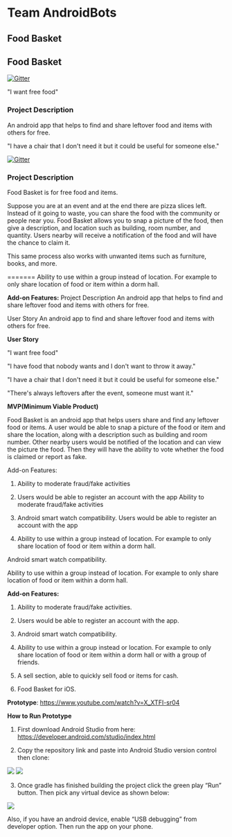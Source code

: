 # Team AndroidBots
## Food Basket
## Food Basket

[![Gitter](https://badges.gitter.im/Join%20Chat.svg)](https://gitter.im/AndroidBots/Lobby?utm_source=badge&utm_medium=badge&utm_campaign=pr-badge&utm_content=badge)

"I want free food"

### Project Description

An android app that helps to find and share leftover food and items with others for free.

"I have a chair that I don't need it but it could be useful for someone else."

[![Gitter](https://badges.gitter.im/Join%20Chat.svg)](https://gitter.im/AndroidBots/Lobby?utm_source=badge&utm_medium=badge&utm_campaign=pr-badge&utm_content=badge)

### Project Description

Food Basket is for free food and items.

Suppose you are at an event and at the end there are pizza slices left. Instead of it going to waste, you can share the food with the community or people near you. Food Basket allows you to snap a picture of the food, then give a description, and location such as building, room number, and quantity. Users nearby will receive a notification of the food and will have the chance to claim it.

This same process also works with unwanted items such as furniture, books, and more.

=======
Ability to use within a group instead of location. For example to only share location of food or item within a dorm hall.

**Add-on Features:**
Project Description
An android app that helps to find and share leftover food and items with others for free.

User Story
An android app to find and share leftover food and items with others for free.

**User Story**

"I want free food"

"I have food that nobody wants and I don't want to throw it away."

"I have a chair that I don't need it but it could be useful for someone else."

"There's always leftovers after the event, someone must want it."

**MVP(Minimum Viable Product)**

Food Basket is an android app that helps users share and find any leftover food or items. A user would be able to snap a picture of the food or item and share the location, along with a description such as building and room number. Other nearby users would be notified of the location and can view the picture the food. Then they will have the ability to vote whether the food is claimed or report as fake.

Add-on Features:
1. Ability to moderate fraud/fake activities

2. Users would be able to register an account with the app
Ability to moderate fraud/fake activities

3. Android smart watch compatibility.
Users would be able to register an account with the app

4. Ability to use within a group instead of location. For example to only share location of food or item within a dorm hall.

Android smart watch compatibility.

Ability to use within a group instead of location. For example to only share location of food or item within a dorm hall.

**Add-on Features:**

1. Ability to moderate fraud/fake activities.

2. Users would be able to register an account with the app.

3. Android smart watch compatibility.

4. Ability to use within a group instead or location. For example to only share location of food or item within a dorm hall or with a group of friends.

5. A sell section, able to quickly sell food or items for cash.

6. Food Basket for iOS.


**Prototype**:
https://www.youtube.com/watch?v=X_XTFI-sr04

**How to Run Prototype**

1.	First download Android Studio from here: https://developer.android.com/studio/index.html

2.	Copy the repository link and paste into Android Studio version control then clone:

![](images/one.png)
![](images/two.png)

3. Once gradle has finished building the project click the green play “Run” button. Then pick any virtual device as shown below:

![](images/three.png)

Also, if you have an android device, enable “USB debugging” from developer option. Then run the app on your phone.


